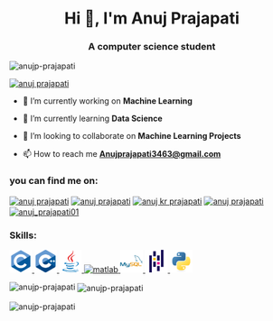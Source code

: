 <h1 align="center">Hi 👋, I'm Anuj Prajapati</h1>
<h3 align="center">A computer science student</h3>

<p align="left"> <img src="https://komarev.com/ghpvc/?username=anujp-prajapati&label=Profile%20views&color=0e75b6&style=flat" alt="anujp-prajapati" /> </p>

<p align="left"> <a href="https://twitter.com/anuj prajapati" target="blank"><img src="https://img.shields.io/twitter/follow/anuj prajapati?logo=twitter&style=for-the-badge" alt="anuj prajapati" /></a> </p>

- 🔭 I’m currently working on **Machine Learning**

- 🌱 I’m currently learning **Data Science**

- 👯 I’m looking to collaborate on **Machine Learning Projects**

- 📫 How to reach me **Anujprajapati3463@gmail.com**

<h3 align="left">you can find me on:</h3>
<p align="left">
<a href="https://twitter.com/anuj prajapati" target="blank"><img align="center" src="https://raw.githubusercontent.com/rahuldkjain/github-profile-readme-generator/master/src/images/icons/Social/twitter.svg" alt="anuj prajapati" height="30" width="40" /></a>
<a href="https://linkedin.com/in/anuj prajapati" target="blank"><img align="center" src="https://raw.githubusercontent.com/rahuldkjain/github-profile-readme-generator/master/src/images/icons/Social/linked-in-alt.svg" alt="anuj prajapati" height="30" width="40" /></a>
<a href="https://kaggle.com/anuj kr prajapati" target="blank"><img align="center" src="https://raw.githubusercontent.com/rahuldkjain/github-profile-readme-generator/master/src/images/icons/Social/kaggle.svg" alt="anuj kr prajapati" height="30" width="40" /></a>
<a href="https://fb.com/anuj prajapati" target="blank"><img align="center" src="https://raw.githubusercontent.com/rahuldkjain/github-profile-readme-generator/master/src/images/icons/Social/facebook.svg" alt="anuj prajapati" height="30" width="40" /></a>
<a href="https://instagram.com/anuj_prajapati01" target="blank"><img align="center" src="https://raw.githubusercontent.com/rahuldkjain/github-profile-readme-generator/master/src/images/icons/Social/instagram.svg" alt="anuj_prajapati01" height="30" width="40" /></a>
</p>

<h3 align="left">Skills:</h3>
<p align="left"> <a href="https://www.cprogramming.com/" target="_blank" rel="noreferrer"> <img src="https://raw.githubusercontent.com/devicons/devicon/master/icons/c/c-original.svg" alt="c" width="40" height="40"/> </a> <a href="https://www.w3schools.com/cpp/" target="_blank" rel="noreferrer"> <img src="https://raw.githubusercontent.com/devicons/devicon/master/icons/cplusplus/cplusplus-original.svg" alt="cplusplus" width="40" height="40"/> </a> <a href="https://www.java.com" target="_blank" rel="noreferrer"> <img src="https://raw.githubusercontent.com/devicons/devicon/master/icons/java/java-original.svg" alt="java" width="40" height="40"/> </a> <a href="https://www.mathworks.com/" target="_blank" rel="noreferrer"> <img src="https://upload.wikimedia.org/wikipedia/commons/2/21/Matlab_Logo.png" alt="matlab" width="40" height="40"/> </a> <a href="https://www.mysql.com/" target="_blank" rel="noreferrer"> <img src="https://raw.githubusercontent.com/devicons/devicon/master/icons/mysql/mysql-original-wordmark.svg" alt="mysql" width="40" height="40"/> </a> <a href="https://pandas.pydata.org/" target="_blank" rel="noreferrer"> <img src="https://raw.githubusercontent.com/devicons/devicon/2ae2a900d2f041da66e950e4d48052658d850630/icons/pandas/pandas-original.svg" alt="pandas" width="40" height="40"/> </a> <a href="https://www.python.org" target="_blank" rel="noreferrer"> <img src="https://raw.githubusercontent.com/devicons/devicon/master/icons/python/python-original.svg" alt="python" width="40" height="40"/> </a> </p>

<p><img align="left" src="https://github-readme-stats.vercel.app/api/top-langs?username=anujp-prajapati&show_icons=true&locale=en&layout=compact" alt="anujp-prajapati" /></p>

<p>&nbsp;<img align="center" src="https://github-readme-stats.vercel.app/api?username=anujp-prajapati&show_icons=true&locale=en" alt="anujp-prajapati" /></p>

<p><img align="center" src="https://github-readme-streak-stats.herokuapp.com/?user=anujp-prajapati&" alt="anujp-prajapati" /></p>
